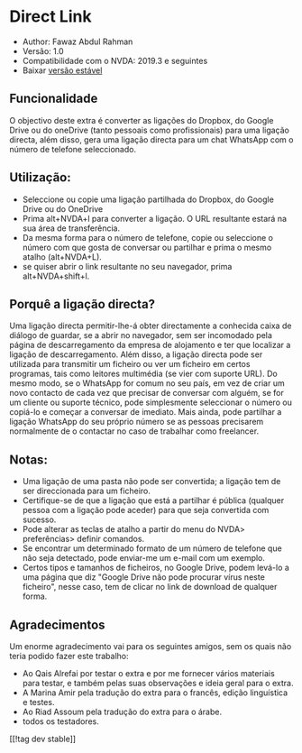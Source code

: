 # Direct Link #

* Author: Fawaz Abdul Rahman
* Versão: 1.0
* Compatibilidade com o NVDA: 2019.3 e seguintes
* Baixar [versão estável][1]

## Funcionalidade
O objectivo deste extra é converter as ligações do Dropbox, do Google Drive
ou do oneDrive (tanto pessoais como profissionais) para uma ligação directa,
além disso, gera uma ligação directa para um chat WhatsApp com o número de
telefone seleccionado.

## Utilização:
* Seleccione ou copie uma ligação partilhada do  Dropbox, do Google Drive ou
  do OneDrive
* Prima alt+NVDA+l para converter a ligação. O URL resultante estará na sua
  área de transferência.
* Da mesma forma para o número de telefone, copie ou seleccione o número com
  que gosta de conversar ou partilhar e prima o mesmo atalho (alt+NVDA+L).
* se quiser abrir o link resultante no seu navegador, prima
  alt+NVDA+shift+l.

## Porquê a ligação directa?
Uma ligação directa permitir-lhe-á obter directamente a conhecida caixa de
diálogo de guardar, se a abrir no navegador, sem ser incomodado pela página
de descarregamento da empresa de alojamento e ter que localizar a ligação de
descarregamento.  Além disso, a ligação directa pode ser utilizada para
transmitir um ficheiro ou ver um ficheiro em certos programas, tais como
leitores multimédia (se vier com suporte URL).  Do mesmo modo, se o WhatsApp
for comum no seu país, em vez de criar um novo contacto de cada vez que
precisar de conversar com alguém, se for um cliente ou suporte técnico, pode
simplesmente seleccionar o número ou copiá-lo e começar a conversar de
imediato.  Mais ainda, pode partilhar a ligação WhatsApp do seu próprio
número se as pessoas precisarem normalmente de o contactar no caso de
trabalhar como freelancer.

## Notas:
* Uma ligação de uma pasta não pode ser convertida; a ligação tem de ser
  direccionada para um ficheiro.
* Certifique-se de que a ligação que está a partilhar é pública (qualquer
  pessoa com a ligação pode aceder) para que seja convertida com sucesso.
* Pode alterar as teclas de atalho a partir do menu do NVDA> preferências>
  definir comandos.
* Se encontrar um determinado formato de um número de telefone que não seja
  detectado, pode enviar-me um e-mail com um exemplo.
* Certos tipos e tamanhos de ficheiros, no Google Drive, podem levá-lo a uma
  página que diz "Google Drive não pode procurar vírus neste ficheiro",
  nesse caso, tem de clicar no link de download de qualquer forma.

## Agradecimentos
Um enorme agradecimento vai para os seguintes amigos, sem os quais não teria
podido fazer este trabalho:

* Ao Qais Alrefai por testar o extra e por me fornecer vários materiais para
  testar, e também pelas suas observações e ideia geral para o extra.
* A Marina Amir pela tradução do extra para o francês, edição linguística e
  testes.
* Ao Riad Assoum pela tradução do extra para o árabe.
* todos os testadores.

[[!tag dev stable]]

[1]: https://addons.nvda-project.org/files/get.php?file=directlink
